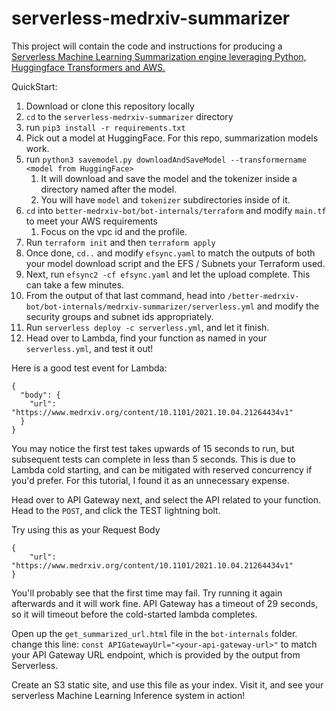 # serverless-medrxiv-summarizer
This project will contain the code and instructions for producing a [Serverless Machine Learning Summarization engine leveraging Python, Huggingface Transformers and AWS.](https://medium.com/p/849921f5f558)

QuickStart:

1) Download or clone this repository locally
2) `cd` to the `serverless-medrxiv-summarizer` directory
3) run `pip3 install -r requirements.txt`
4) Pick out a model at HuggingFace. For this repo, summarization models work.
5) run `python3 savemodel.py downloadAndSaveModel --transformername <model from HuggingFace>`
   1) It will download and save the model and the tokenizer inside a directory named after the model.
   2) You will have `model` and `tokenizer` subdirectories inside of it.
6) `cd` into `better-medrxiv-bot/bot-internals/terraform` and modify `main.tf` to meet your AWS requirements
   1) Focus on the vpc id and the profile.
7) Run `terraform init` and then `terraform apply`
8) Once done, `cd..` and modify `efsync.yaml` to match the outputs of both your model download script and the EFS / Subnets your Terraform used.
9) Next, run `efsync2 -cf efsync.yaml` and let the upload complete. This can take a few minutes.
10) From the output of that last command, head into `/better-medrxiv-bot/bot-internals/medrxiv-summarizer/serverless.yml` and modify the security groups and subnet ids appropriately.
11) Run `serverless deploy -c serverless.yml`, and let it finish.
12) Head over to Lambda, find your function as named in your `serverless.yml`, and test it out! 

Here is a good test event for Lambda:
```
{
  "body": {
    "url": "https://www.medrxiv.org/content/10.1101/2021.10.04.21264434v1"
  }
}
```

You may notice the first test takes upwards of 15 seconds to run, but subsequent tests can complete in less than 5 seconds. This is due to Lambda cold starting, and can be mitigated with reserved concurrency if you'd prefer. For this tutorial, I found it as an unnecessary expense.

Head over to API Gateway next, and select the API related to your function. Head to the `POST`, and click the TEST lightning bolt.

Try using this as your Request Body
```
{
    "url": "https://www.medrxiv.org/content/10.1101/2021.10.04.21264434v1"
}

```

You'll probably see that the first time may fail. Try running it again afterwards and it will work fine. API Gateway has a timeout of 29 seconds, so it will timeout before the cold-started lambda completes.


Open up the `get_summarized_url.html` file in the `bot-internals` folder.
change this line: 
`const APIGatewayUrl="<your-api-gateway-url>"`
to match your API Gateway URL endpoint, which is provided by the output from Serverless.

Create an S3 static site, and use this file as your index. Visit it, and see your serverless Machine Learning Inference system in action!


